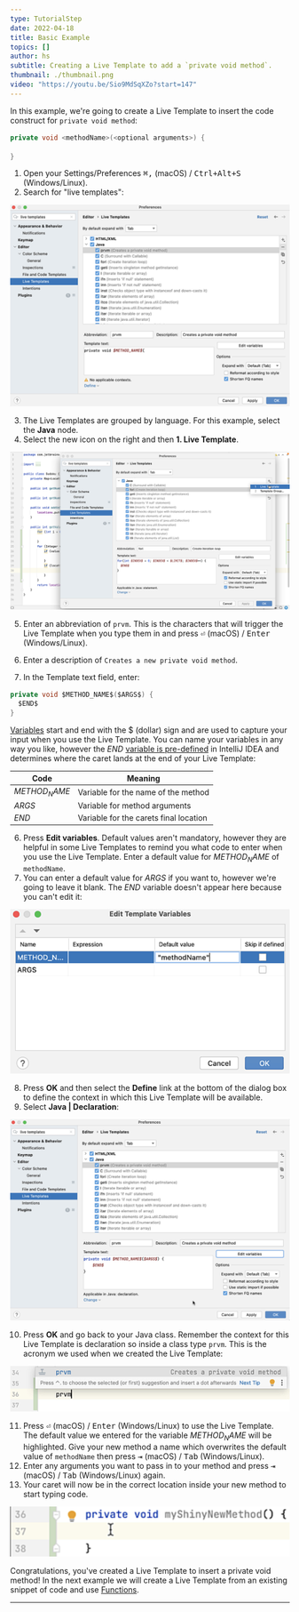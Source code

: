 ```yaml
---
type: TutorialStep
date: 2022-04-18
title: Basic Example
topics: []
author: hs
subtitle: Creating a Live Template to add a `private void method`.
thumbnail: ./thumbnail.png
video: "https://youtu.be/Sio9MdSqXZo?start=147"
---
```


In this example, we're going to create a Live Template to insert the code construct for `private void method`:

```java
private void <methodName>(<optional arguments>) {

}
```

1. Open your Settings/Preferences <kbd>⌘,</kbd> (macOS) / <kbd>Ctrl+Alt+S</kbd> (Windows/Linux).
2. Search for "live templates":

![Settings and Preferences](settings-preferences.png)

3. The Live Templates are grouped by language. For this example, select the **Java** node.
4. Select the new icon on the right and then **1. Live Template**.

![New Live Template option](new-live-template.png)

5. Enter an abbreviation of `prvm`. This is the characters that will trigger the Live Template when you type them in and press <kbd>⏎</kbd> (macOS) / <kbd>Enter</kbd> (Windows/Linux).

6. Enter a description of `Creates a new private void method`.
7. In the Template text field, enter:

```java
private void $METHOD_NAME$($ARGS$) {
  $END$
}
```

[Variables](https://www.jetbrains.com/help/idea/template-variables.html) start and end with the $ (dollar) sign and are used to capture your input when you use the Live Template. You can name your variables in any way you like, however the $END$ [variable is pre-defined](https://www.jetbrains.com/help/idea/template-variables.html#pdtv) in IntelliJ IDEA and determines where the caret lands at the end of your Live Template:

| Code          | Meaning                                |
| ------------- | -------------------------------------- |
| $METHOD_NAME$ | Variable for the name of the method    |
| $ARGS$        | Variable for method arguments          |
| $END$         | Variable for the carets final location |

6. Press **Edit variables**. Default values aren't mandatory, however they are helpful in some Live Templates to remind you what code to enter when you use the Live Template. Enter a default value for $METHOD_NAME$ of `methodName`.
7. You can enter a default value for $ARGS$ if you want to, however we're going to leave it blank. The $END$ variable doesn't appear here because you can't edit it:

![Edit variables](edit-template-variables.png)

8. Press **OK** and then select the **Define** link at the bottom of the dialog box to define the context in which this Live Template will be available.
9. Select **Java | Declaration**:

![Code for basic live template example](basic-example.png)

10. Press **OK** and go back to your Java class. Remember the context for this Live Template is declaration so inside a class type `prvm`. This is the acronym we used when we created the Live Template:

![Invoking the private void method live template](prvm.png)

11. Press <kbd>⏎</kbd> (macOS) / <kbd>Enter</kbd> (Windows/Linux) to use the Live Template. The default value we entered for the variable $METHOD_NAME$ will be highlighted. Give your new method a name which overwrites the default value of `methodName` then press <kbd>⇥</kbd> (macOS) / <kbd>Tab</kbd> (Windows/Linux).
12. Enter any arguments you want to pass in to your method and press <kbd>⇥</kbd> (macOS) / <kbd>Tab</kbd> (Windows/Linux) again.
13. Your caret will now be in the correct location inside your new method to start typing code.

![Private void method declaration](private-void-method.png)

Congratulations, you've created a Live Template to insert a private void method! In the next example we will create a Live Template from an existing snippet of code and use [Functions](https://www.jetbrains.com/help/idea/template-variables.html#predefined_functions).

---
